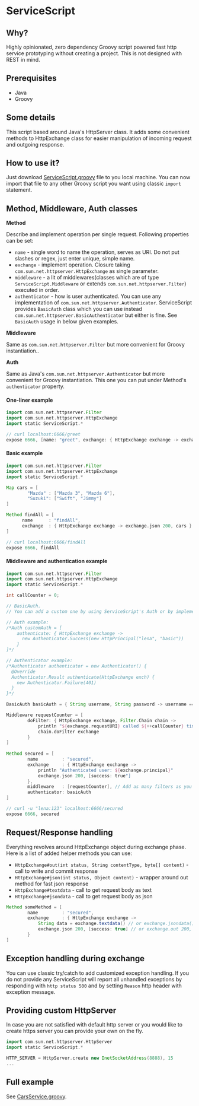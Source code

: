 # ServiceScript

## Why?
Highly opinionated, zero dependency Groovy script powered fast http service prototyping without creating a project.
This is not designed with REST in mind.

## Prerequisites
* Java
* Groovy

## Some details
This script based around Java's HttpServer class.
It adds some convenient methods to HttpExchange class for easier manipulation of incoming request and outgoing response.

## How to use it?
Just download [ServiceScript.groovy](./ServiceScript.groovy) file to you local machine.
You can now import that file to any other Groovy script you want using classic `import` statement.

## Method, Middleware, Auth classes
**Method**

Describe and implement operation per single request. Following properties can be set:
* `name` - single word to name the operation, serves as URI. Do not put slashes or regex, just enter unique, simple name.       
* `exchange` - implement operation. Closure taking `com.sun.net.httpserver.HttpExchange` as single parameter.       
* `middleware` - a lit of middlewares(classes which are of type `ServiceScript.Middleware` or extends  `com.sun.net.httpserver.Filter`) executed in order.       
* `authenticator` - how is user authenticated. You can use any implementation of `com.sun.net.httpserver.Authenticator`. ServiceScript provides `BasicAuth` class which you can use instead `com.sun.net.httpserver.BasicAuthenticator` but either is fine. See `BasicAuth` usage in below given examples.

**Middleware**

Same as `com.sun.net.httpserver.Filter` but more convenient for Groovy instantiation..

**Auth**

Same as Java's `com.sun.net.httpserver.Authenticator` but more convenient for Groovy instantiation. This one you can put under Method's `authenticator` property.

#### One-liner example
```groovy
import com.sun.net.httpserver.Filter
import com.sun.net.httpserver.HttpExchange
import static ServiceScript.*

// curl localhost:6666/greet
expose 6666, [name: "greet", exchange: { HttpExchange exchange -> exchange.out 200, "text/plain", "Hi".bytes }] as Method
```

#### Basic example
```groovy
import com.sun.net.httpserver.Filter
import com.sun.net.httpserver.HttpExchange
import static ServiceScript.*

Map cars = [
        "Mazda" : ["Mazda 3", "Mazda 6"],
        "Suzuki": ["Swift", "Jimmy"]
]

Method findAll = [
      name      : "findAll",
      exchange  : { HttpExchange exchange -> exchange.json 200, cars }
]

// curl localhost:6666/findAll
expose 6666, findAll
```

####  Middleware and authentication example
```groovy
import com.sun.net.httpserver.Filter
import com.sun.net.httpserver.HttpExchange
import static ServiceScript.*

int callCounter = 0;

// BasicAuth. 
// You can add a custom one by using ServiceScript's Auth or by implementing com.sun.net.httpserver.Authenticator.

// Auth example:
/*Auth customAuth = [
    authenticate: { HttpExchange exchange ->
      new Authenticator.Success(new HttpPrincipal("lena", "basic"))
    }
]*/

// Authenticator example:
/*Authenticator authenticator = new Authenticator() {
  @Override
  Authenticator.Result authenticate(HttpExchange exch) {
    new Authenticator.Failure(401)
  }
}*/

BasicAuth basicAuth = { String username, String password -> username == "lena" && password == "123" }

Middleware requestCounter = [
        doFilter: { HttpExchange exchange, Filter.Chain chain ->
            println "${exchange.requestURI} called ${++callCounter} time(s)"
            chain.doFilter exchange
        }
]
        
Method secured = [
        name         : "secured",
        exchange     : { HttpExchange exchange ->
            println "Authenticated user: ${exchange.principal}"
            exchange.json 200, [success: true"]
        },
        middleware   : [requestCounter], // Add as many filters as you like. Executed in order.
        authenticator: basicAuth 
]

// curl -u "lena:123" localhost:6666/secured
expose 6666, secured
```

## Request/Response handling
Everything revolves around HttpExchange object during exchange phase.
Here is a list of added helper methods you can use:

* `HttpExchange#out(int status, String contentType, byte[] content)` - call to write and commit response
* `HttpExchange#json(int status, Object content)` - wrapper around out method for fast json response
* `HttpExchange#textdata` - call to get request body as text
* `HttpExchange#jsondata` - call to get request body as json

```groovy
Method someMethod = [
        name         : "secured",
        exchange     : { HttpExchange exchange ->
            String data = exchange.textdata() // or exchange.jsondata() to get data as json
            exchange.json 200, [success: true] // or exchange.out 200, "application/json", Jsonoutput.toJson([success:true]).bytes
        } 
]
```

## Exception handling during exchange
You can use classic try/catch to add customized exception handling.
If you do not provide any ServiceScript will report all unhandled exceptions by responding with `http status 500` and by setting `Reason` http header with exception message. 

## Providing custom HttpServer
In case you are not satisfied with default http server or you would like to create https server you can provide your own on the fly.
```groovy
import com.sun.net.httpserver.HttpServer
import static ServiceScript.*

HTTP_SERVER = HttpServer.create new InetSocketAddress(8888), 15
...
```

## Full example
See [CarsService.groovy](./CarsService.groovy).
